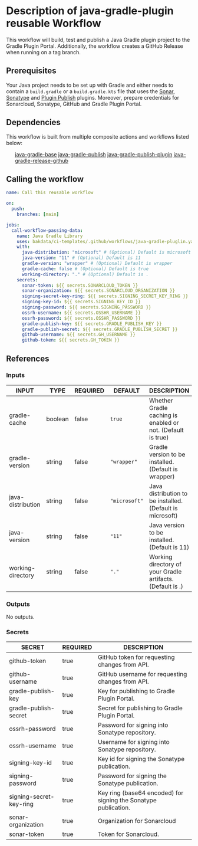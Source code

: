 <h1>Description of java-gradle-plugin reusable Workflow</h1>

This workflow will build, test and publish a Java Gradle plugin project to the Gradle Plugin Portal. Additionally,
the workflow creates a GitHub Release when running on a tag branch.

<h2>Prerequisites</h2>

Your Java project needs to be set up with Gradle and either needs to contain a <code>build.gradle</code> or a <code>build.gradle.kts</code>
file that uses the <a href="https://github.com/bakdata/gradle-plugins/tree/master/sonar">Sonar</a>, <a href="https://github.com/bakdata/gradle-plugins/tree/master/sonatype">Sonatype</a> and <a href="https://plugins.gradle.org/plugin/com.gradle.plugin-publish">Plugin Publish</a> plugins. Moreover, prepare credentials for Sonarcloud, Sonatype, GitHub
and Gradle Plugin Portal.

<h2>Dependencies</h2>

This workflow is built from multiple composite actions and workflows listed below:

<ul>
<a href="https://github.com/bakdata/ci-templates/tree/main/.github/workflows/java-gradle-base.yaml">java-gradle-base</a>
<a href="https://github.com/bakdata/ci-templates/tree/main/actions/java-gradle-publish">java-gradle-publish</a>
<a href="https://github.com/bakdata/ci-templates/tree/main/actions/java-gradle-publish-plugin">java-gradle-publish-plugin</a>
<a href="https://github.com/bakdata/ci-templates/tree/main/actions/java-gradle-release-github">java-gradle-release-github</a>
</ul>

<h2>Calling the workflow</h2>

```yaml
name: Call this reusable workflow

on:
  push:
    branches: [main]

jobs:
  call-workflow-passing-data:
    name: Java Gradle Library
    uses: bakdata/ci-templates/.github/workflows/java-gradle-pluglin.yaml@main
    with:
      java-distribution: "microsoft" # (Optional) Default is microsoft
      java-version: "11" # (Optional) Default is 11
      gradle-version: "wrapper" # (Optional) Default is wrapper
      gradle-cache: false # (Optional) Default is true
      working-directory: "." # (Optional) Default is .
    secrets:
      sonar-token: ${{ secrets.SONARCLOUD_TOKEN }}
      sonar-organization: ${{ secrets.SONARCLOUD_ORGANIZATION }}
      signing-secret-key-ring: ${{ secrets.SIGNING_SECRET_KEY_RING }}
      signing-key-id: ${{ secrets.SIGNING_KEY_ID }}
      signing-password: ${{ secrets.SIGNING_PASSWORD }}
      ossrh-username: ${{ secrets.OSSHR_USERNAME }}
      ossrh-password: ${{ secrets.OSSHR_PASSWORD }}
      gradle-publish-key: ${{ secrets.GRADLE_PUBLISH_KEY }}
      gradle-publish-secret: ${{ secrets.GRADLE_PUBLISH_SECRET }}
      github-username: ${{ secrets.GH_USERNAME }}
      github-token: ${{ secrets.GH_TOKEN }}
```

<h2>References</h2>

<h3>Inputs</h3>

<!-- AUTO-DOC-INPUT:START - Do not remove or modify this section -->

|       INPUT       |  TYPE   | REQUIRED |    DEFAULT    |                         DESCRIPTION                         |
|-------------------|---------|----------|---------------|-------------------------------------------------------------|
|   gradle-cache    | boolean |  false   |    <code>true</code>     | Whether Gradle caching is enabled or not. (Default is true) |
|  gradle-version   | string  |  false   |  <code>"wrapper"</code>  |    Gradle version to be installed. (Default is wrapper)     |
| java-distribution | string  |  false   | <code>"microsoft"</code> |  Java distribution to be installed. (Default is microsoft)  |
|   java-version    | string  |  false   |    <code>"11"</code>     |        Java version to be installed. (Default is 11)        |
| working-directory | string  |  false   |     <code>"."</code>     | Working directory of your Gradle artifacts. (Default is .)  |

<!-- AUTO-DOC-INPUT:END -->

<h3>Outputs</h3>

<!-- AUTO-DOC-OUTPUT:START - Do not remove or modify this section -->
No outputs.
<!-- AUTO-DOC-OUTPUT:END -->

<h3>Secrets</h3>

<!-- AUTO-DOC-SECRETS:START - Do not remove or modify this section -->

|         SECRET          | REQUIRED |                           DESCRIPTION                           |
|-------------------------|----------|-----------------------------------------------------------------|
|      github-token       |   true   |          GitHub token for requesting changes from API.          |
|     github-username     |   true   |        GitHub username for requesting changes from API.         |
|   gradle-publish-key    |   true   |           Key for publishing to Gradle Plugin Portal.           |
|  gradle-publish-secret  |   true   |         Secret for publishing to Gradle Plugin Portal.          |
|     ossrh-password      |   true   |         Password for signing into Sonatype repository.          |
|     ossrh-username      |   true   |         Username for signing into Sonatype repository.          |
|     signing-key-id      |   true   |          Key id for signing the Sonatype publication.           |
|    signing-password     |   true   |         Password for signing the Sonatype publication.          |
| signing-secret-key-ring |   true   | Key ring (base64 encoded) for signing the Sonatype publication. |
|   sonar-organization    |   true   |                   Organization for Sonarcloud                   |
|       sonar-token       |   true   |                      Token for Sonarcloud.                      |

<!-- AUTO-DOC-SECRETS:END -->
